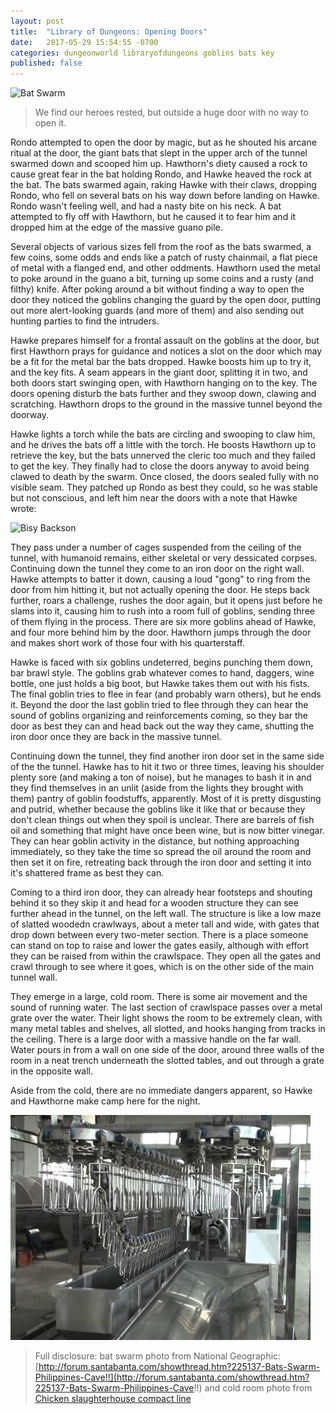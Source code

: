 ```yaml
---
layout: post
title:  "Library of Dungeons: Opening Doors"
date:   2017-05-29 15:54:55 -0700
categories: dungeonworld libraryofdungeons goblins bats key
published: false
---
```


![Bat Swarm](http://images.nationalgeographic.com/wpf/media-live/photos/000/341/cache/philippines-bat-cave-huge-population-close-up_34159_600x450.jpg)

> We find our heroes rested, but outside a huge door with no way to open it.

Rondo attempted to open the door by magic, but as he shouted his arcane ritual at the door, the giant bats that slept in the upper arch of the tunnel swarmed down and scooped him up. Hawthorn's diety caused a rock to cause great fear in the bat holding Rondo, and Hawke heaved the rock at the bat. The bats swarmed again, raking Hawke with their claws, dropping Rondo, who fell on several bats on his way down before landing on Hawke. Rondo wasn't feeling well, and had a nasty bite on his neck. A bat attempted to fly off with Hawthorn, but he caused it to fear him and it dropped him at the edge of the massive guano pile. 

Several objects of various sizes fell from the roof as the bats swarmed, a few coins, some odds and ends like a patch of rusty chainmail, a flat piece of metal with a flanged end, and other oddments. Hawthorn used the metal to poke around in the guano a bit, turning up some coins and a rusty (and filthy) knife. After poking around a bit without finding a way to open the door they noticed the goblins changing the guard by the open door, putting out more alert-looking guards (and more of them) and also sending out hunting parties to find the intruders. 

Hawke prepares himself for a frontal assault on the goblins at the door, but first Hawthorn prays for guidance and notices a slot on the door which may be a fit for the metal bar the bats dropped. Hawke boosts him up to try it, and the key fits. A seam appears in the giant door, splitting it in two, and both doors start swinging open, with Hawthorn hanging on to the key. The doors opening disturb the bats further and they swoop down, clawing and scratching. Hawthorn drops to the ground in the massive tunnel beyond the doorway. 

Hawke lights a torch while the bats are circling and swooping to claw him, and he drives the bats off a little with the torch. He boosts Hawthorn up to retrieve the key, but the bats unnerved the cleric too much and they failed to get the key. They finally had to close the doors anyway to avoid being clawed to death by the swarm. Once closed, the doors sealed fully with no visible seam. They patched up Rondo as best they could, so he was stable but not conscious, and left him near the doors with a note that Hawke wrote: 

![Bisy Backson](https://onelocomommy.files.wordpress.com/2013/09/sign.jpg)

They pass under a number of cages suspended from the ceiling of the tunnel, with humanoid remains, either skeletal or very dessicated corpses. Continuing down the tunnel they come to an iron door on the right wall. Hawke attempts to batter it down, causing a loud "gong" to ring from the door from him hitting it, but not actually opening the door. He steps back further, roars a challenge, rushes the door again, but it opens just before he slams into it, causing him to rush into a room full of goblins, sending three of them flying in the process. There are six more goblins ahead of Hawke, and four more behind him by the door. Hawthorn jumps through the door and makes short work of those four with his quarterstaff.

Hawke is faced with six goblins undeterred, begins punching them down, bar brawl style. The goblins grab whatever comes to hand, daggers, wine bottle, one just holds a big boot, but Hawke takes them out with his fists. The final goblin tries to flee in fear (and probably warn others), but he ends it. Beyond the door the last goblin tried to flee through they can hear the sound of goblins organizing and reinforcements coming, so they bar the door as best they can and head back out the way they came, shutting the iron door once they are back in the massive tunnel.

Continuing down the tunnel, they find another iron door set in the same side of the the tunnel. Hawke has to hit it two or three times, leaving his shoulder plenty sore (and making a ton of noise), but he manages to bash it in and they find themselves in an unlit (aside from the lights they brought with them) pantry of goblin foodstuffs, apparently. Most of it is pretty disgusting and putrid, whether because the goblins like it like that or because they don't clean things out when they spoil is unclear. There are barrels of fish oil and something that might have once been wine, but is now bitter vinegar. They can hear goblin activity in the distance, but nothing approaching immediately, so they take the time so spread the oil around the room and then set it on fire, retreating back through the iron door and setting it into it's shattered frame as best they can.

Coming to a third iron door, they can already hear footsteps and shouting behind it so they skip it and head for a wooden structure they can see further ahead in the tunnel, on the left wall. The structure is like a low maze of slatted woodedn crawlways, about a meter tall and wide, with gates that drop down between every two-meter section. There is a place someone can stand on top to raise and lower the gates easily, although with effort they can be raised from within the crawlspace. They open all the gates and crawl through to see where it goes, which is on the other side of the main tunnel wall.

They emerge in a large, cold room. There is some air movement and the sound of running water. The last section of crawlspace passes over a metal grate over the water. Their light shows the room to be extremely clean, with many metal tables and shelves, all slotted, and hooks hanging from tracks in the ceiling. There is a large door with a massive handle on the far wall. Water pours in from a wall on one side of the door, around three walls of the room in a neat trench underneath the slotted tables, and out through a grate in the opposite wall.

Aside from the cold, there are no immediate dangers apparent, so Hawke and Hawthorne make camp here for the night.

![Butchery](/images/butchery.jpg)

> Full disclosure: bat swarm photo from National Geographic: [http://forum.santabanta.com/showthread.htm?225137-Bats-Swarm-Philippines-Cave!!](http://forum.santabanta.com/showthread.htm?225137-Bats-Swarm-Philippines-Cave!!) and cold room photo from [Chicken slaughterhouse compact line](https://www.youtube.com/watch?v=jBv6RQM5dQU)